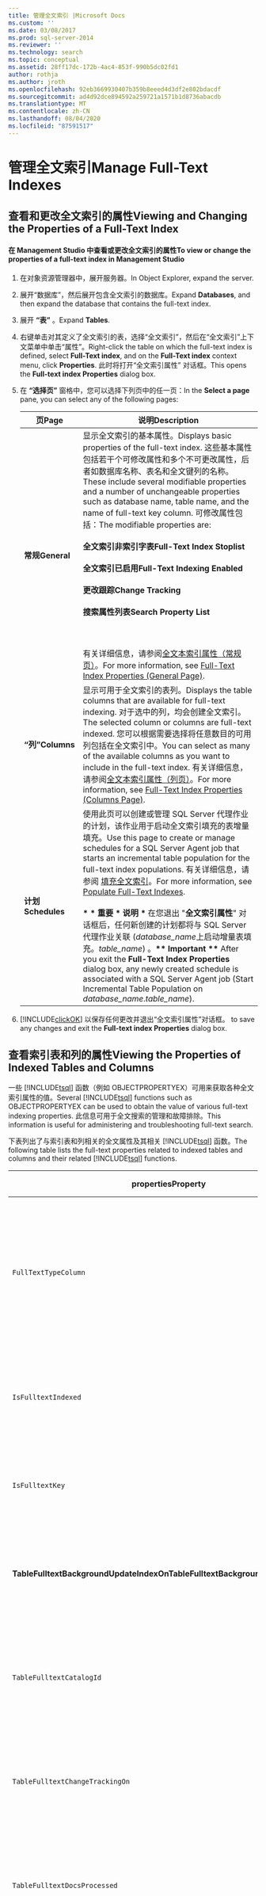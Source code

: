 ```yaml
---
title: 管理全文索引 |Microsoft Docs
ms.custom: ''
ms.date: 03/08/2017
ms.prod: sql-server-2014
ms.reviewer: ''
ms.technology: search
ms.topic: conceptual
ms.assetid: 28ff17dc-172b-4ac4-853f-990b5dc02fd1
author: rothja
ms.author: jroth
ms.openlocfilehash: 92eb3669930407b359b8eeed4d3df2e802bdacdf
ms.sourcegitcommit: ad4d92dce894592a259721a1571b1d8736abacdb
ms.translationtype: MT
ms.contentlocale: zh-CN
ms.lasthandoff: 08/04/2020
ms.locfileid: "87591517"
---
```

# <a name="manage-full-text-indexes"></a><span data-ttu-id="13fe8-102">管理全文索引</span><span class="sxs-lookup"><span data-stu-id="13fe8-102">Manage Full-Text Indexes</span></span>
     
##  <a name="viewing-and-changing-the-properties-of-a-full-text-index"></a><a name="view"></a><span data-ttu-id="13fe8-103">查看和更改全文索引的属性</span><span class="sxs-lookup"><span data-stu-id="13fe8-103">Viewing and Changing the Properties of a Full-Text Index</span></span>  
  
#### <a name="to-view-or-change-the-properties-of-a-full-text-index-in-management-studio"></a><span data-ttu-id="13fe8-104">在 Management Studio 中查看或更改全文索引的属性</span><span class="sxs-lookup"><span data-stu-id="13fe8-104">To view or change the properties of a full-text index in Management Studio</span></span>  
  
1.  <span data-ttu-id="13fe8-105">在对象资源管理器中，展开服务器。</span><span class="sxs-lookup"><span data-stu-id="13fe8-105">In Object Explorer, expand the server.</span></span>  
  
2.  <span data-ttu-id="13fe8-106">展开“数据库”，然后展开包含全文索引的数据库。</span><span class="sxs-lookup"><span data-stu-id="13fe8-106">Expand **Databases**, and then expand the database that contains the full-text index.</span></span>  
  
3.  <span data-ttu-id="13fe8-107">展开 **“表”** 。</span><span class="sxs-lookup"><span data-stu-id="13fe8-107">Expand **Tables**.</span></span>  
  
4.  <span data-ttu-id="13fe8-108">右键单击对其定义了全文索引的表，选择“全文索引”，然后在“全文索引”上下文菜单中单击“属性”。</span><span class="sxs-lookup"><span data-stu-id="13fe8-108">Right-click the table on which the full-text index is defined, select **Full-Text index**, and on the **Full-Text index** context menu, click **Properties**.</span></span> <span data-ttu-id="13fe8-109">此时将打开“全文索引属性”  对话框。</span><span class="sxs-lookup"><span data-stu-id="13fe8-109">This opens the **Full-text index Properties** dialog box.</span></span>  
  
5.  <span data-ttu-id="13fe8-110">在 **“选择页”** 窗格中，您可以选择下列页中的任一页：</span><span class="sxs-lookup"><span data-stu-id="13fe8-110">In the **Select a page** pane, you can select any of the following pages:</span></span>  
  
    |<span data-ttu-id="13fe8-111">页</span><span class="sxs-lookup"><span data-stu-id="13fe8-111">Page</span></span>|<span data-ttu-id="13fe8-112">说明</span><span class="sxs-lookup"><span data-stu-id="13fe8-112">Description</span></span>|  
    |----------|-----------------|  
    |<span data-ttu-id="13fe8-113">**常规**</span><span class="sxs-lookup"><span data-stu-id="13fe8-113">**General**</span></span>|<span data-ttu-id="13fe8-114">显示全文索引的基本属性。</span><span class="sxs-lookup"><span data-stu-id="13fe8-114">Displays basic properties of the full-text index.</span></span> <span data-ttu-id="13fe8-115">这些基本属性包括若干个可修改属性和多个不可更改属性，后者如数据库名称、表名和全文键列的名称。</span><span class="sxs-lookup"><span data-stu-id="13fe8-115">These include several modifiable properties and a number of unchangeable properties such as database name, table name, and the name of full-text key column.</span></span> <span data-ttu-id="13fe8-116">可修改属性包括：</span><span class="sxs-lookup"><span data-stu-id="13fe8-116">The modifiable properties are:</span></span><br /><br /> <span data-ttu-id="13fe8-117">**全文索引非索引字表**</span><span class="sxs-lookup"><span data-stu-id="13fe8-117">**Full-Text Index Stoplist**</span></span><br /><br /> <span data-ttu-id="13fe8-118">**全文索引已启用**</span><span class="sxs-lookup"><span data-stu-id="13fe8-118">**Full-Text Indexing Enabled**</span></span><br /><br /> <span data-ttu-id="13fe8-119">**更改跟踪**</span><span class="sxs-lookup"><span data-stu-id="13fe8-119">**Change Tracking**</span></span><br /><br /> <span data-ttu-id="13fe8-120">**搜索属性列表**</span><span class="sxs-lookup"><span data-stu-id="13fe8-120">**Search Property List**</span></span><br /><br /> <br /><br /> <span data-ttu-id="13fe8-121">有关详细信息，请参阅[全文本索引属性（常规页）](full-text-index-properties-general-page.md)。</span><span class="sxs-lookup"><span data-stu-id="13fe8-121">For more information, see [Full-Text Index Properties &#40;General Page&#41;](full-text-index-properties-general-page.md).</span></span>|  
    |<span data-ttu-id="13fe8-122">**“列”**</span><span class="sxs-lookup"><span data-stu-id="13fe8-122">**Columns**</span></span>|<span data-ttu-id="13fe8-123">显示可用于全文索引的表列。</span><span class="sxs-lookup"><span data-stu-id="13fe8-123">Displays the table columns that are available for full-text indexing.</span></span> <span data-ttu-id="13fe8-124">对于选中的列，均会创建全文索引。</span><span class="sxs-lookup"><span data-stu-id="13fe8-124">The selected column or columns are full-text indexed.</span></span> <span data-ttu-id="13fe8-125">您可以根据需要选择将任意数目的可用列包括在全文索引中。</span><span class="sxs-lookup"><span data-stu-id="13fe8-125">You can select as many of the available columns as you want to include in the full-text index.</span></span> <span data-ttu-id="13fe8-126">有关详细信息，请参阅[全文本索引属性（列页）](../../2014/database-engine/full-text-index-properties-columns-page.md)。</span><span class="sxs-lookup"><span data-stu-id="13fe8-126">For more information, see [Full-Text Index Properties &#40;Columns Page&#41;](../../2014/database-engine/full-text-index-properties-columns-page.md).</span></span>|  
    |<span data-ttu-id="13fe8-127">**计划**</span><span class="sxs-lookup"><span data-stu-id="13fe8-127">**Schedules**</span></span>|<span data-ttu-id="13fe8-128">使用此页可以创建或管理 SQL Server 代理作业的计划，该作业用于启动全文索引填充的表增量填充。</span><span class="sxs-lookup"><span data-stu-id="13fe8-128">Use this page to create or manage schedules for a SQL Server Agent job that starts an incremental table population for the full-text index populations.</span></span> <span data-ttu-id="13fe8-129">有关详细信息，请参阅 [填充全文索引](../relational-databases/indexes/indexes.md)。</span><span class="sxs-lookup"><span data-stu-id="13fe8-129">For more information, see [Populate Full-Text Indexes](../relational-databases/indexes/indexes.md).</span></span><br /><br /> <span data-ttu-id="13fe8-130"><strong> \* \* 重要 \* 说明 \* </strong>在您退出 "**全文索引属性**" 对话框后，任何新创建的计划都将与 SQL Server 代理作业关联 (*database_name*上启动增量表填充。*table_name*) 。</span><span class="sxs-lookup"><span data-stu-id="13fe8-130"><strong>\*\* Important \*\*</strong> After you exit the **Full-Text Index Properties** dialog box, any newly created schedule is associated with a SQL Server Agent job (Start Incremental Table Population on *database_name*.*table_name*).</span></span>|  
  
6.  [!INCLUDE[clickOK](../includes/clickok-md.md)] <span data-ttu-id="13fe8-131">以保存任何更改并退出“全文索引属性”对话框。 </span><span class="sxs-lookup"><span data-stu-id="13fe8-131">to save any changes and exit the **Full-text index Properties** dialog box.</span></span>  
  
##  <a name="viewing-the-properties-of-indexed-tables-and-columns"></a><a name="props"></a><span data-ttu-id="13fe8-132">查看索引表和列的属性</span><span class="sxs-lookup"><span data-stu-id="13fe8-132">Viewing the Properties of Indexed Tables and Columns</span></span>  
 <span data-ttu-id="13fe8-133">一些 [!INCLUDE[tsql](../includes/tsql-md.md)] 函数（例如 OBJECTPROPERTYEX）可用来获取各种全文索引属性的值。</span><span class="sxs-lookup"><span data-stu-id="13fe8-133">Several [!INCLUDE[tsql](../includes/tsql-md.md)] functions such as OBJECTPROPERTYEX can be used to obtain the value of various full-text indexing properties.</span></span> <span data-ttu-id="13fe8-134">此信息可用于全文搜索的管理和故障排除。</span><span class="sxs-lookup"><span data-stu-id="13fe8-134">This information is useful for administering and troubleshooting full-text search.</span></span>  
  
 <span data-ttu-id="13fe8-135">下表列出了与索引表和列相关的全文属性及其相关 [!INCLUDE[tsql](../includes/tsql-md.md)] 函数。</span><span class="sxs-lookup"><span data-stu-id="13fe8-135">The following table lists the full-text properties related to indexed tables and columns and their related [!INCLUDE[tsql](../includes/tsql-md.md)] functions.</span></span>  
  
|<span data-ttu-id="13fe8-136">properties</span><span class="sxs-lookup"><span data-stu-id="13fe8-136">Property</span></span>|<span data-ttu-id="13fe8-137">说明</span><span class="sxs-lookup"><span data-stu-id="13fe8-137">Description</span></span>|<span data-ttu-id="13fe8-138">函数</span><span class="sxs-lookup"><span data-stu-id="13fe8-138">Function</span></span>|  
|--------------|-----------------|--------------|  
|`FullTextTypeColumn`|<span data-ttu-id="13fe8-139">表中的 TYPE COLUMN，其中包含列的文档类型信息。</span><span class="sxs-lookup"><span data-stu-id="13fe8-139">TYPE COLUMN in the table that holds the document type information of the column.</span></span>|[<span data-ttu-id="13fe8-140">COLUMNPROPERTY</span><span class="sxs-lookup"><span data-stu-id="13fe8-140">COLUMNPROPERTY</span></span>](/sql/t-sql/functions/columnproperty-transact-sql)|  
|`IsFulltextIndexed`|<span data-ttu-id="13fe8-141">列是否启用了全文索引。</span><span class="sxs-lookup"><span data-stu-id="13fe8-141">Whether a column has been enabled for full-text indexing.</span></span>|<span data-ttu-id="13fe8-142">COLUMNPROPERTY</span><span class="sxs-lookup"><span data-stu-id="13fe8-142">COLUMNPROPERTY</span></span>|  
|`IsFulltextKey`|<span data-ttu-id="13fe8-143">索引是否为表的全文键。</span><span class="sxs-lookup"><span data-stu-id="13fe8-143">Whether the index is the full-text key for a table.</span></span>|[<span data-ttu-id="13fe8-144">INDEXPROPERTY</span><span class="sxs-lookup"><span data-stu-id="13fe8-144">INDEXPROPERTY</span></span>](/sql/t-sql/functions/indexproperty-transact-sql)|  
|<span data-ttu-id="13fe8-145">**TableFulltextBackgroundUpdateIndexOn**</span><span class="sxs-lookup"><span data-stu-id="13fe8-145">**TableFulltextBackgroundUpdateIndexOn**</span></span>|<span data-ttu-id="13fe8-146">表是否具有全文后台更新索引。</span><span class="sxs-lookup"><span data-stu-id="13fe8-146">Whether a table has full-text background update indexing.</span></span>|[<span data-ttu-id="13fe8-147">OBJECTPROPERTYEX</span><span class="sxs-lookup"><span data-stu-id="13fe8-147">OBJECTPROPERTYEX</span></span>](/sql/t-sql/functions/objectproperty-transact-sql)|  
|`TableFulltextCatalogId`|<span data-ttu-id="13fe8-148">表的全文索引数据所在的全文目录 ID。</span><span class="sxs-lookup"><span data-stu-id="13fe8-148">Full-text catalog ID in which the full-text index data for the table resides.</span></span>|<span data-ttu-id="13fe8-149">OBJECTPROPERTYEX</span><span class="sxs-lookup"><span data-stu-id="13fe8-149">OBJECTPROPERTYEX</span></span>|  
|`TableFulltextChangeTrackingOn`|<span data-ttu-id="13fe8-150">表是否启用了全文更改跟踪。</span><span class="sxs-lookup"><span data-stu-id="13fe8-150">Whether a table has full-text change-tracking enabled.</span></span>|<span data-ttu-id="13fe8-151">OBJECTPROPERTYEX</span><span class="sxs-lookup"><span data-stu-id="13fe8-151">OBJECTPROPERTYEX</span></span>|  
|`TableFulltextDocsProcessed`|<span data-ttu-id="13fe8-152">自开始全文检索以来所处理的行数。</span><span class="sxs-lookup"><span data-stu-id="13fe8-152">Number of rows processed since the start of full-text indexing.</span></span>|<span data-ttu-id="13fe8-153">OBJECTPROPERTYEX</span><span class="sxs-lookup"><span data-stu-id="13fe8-153">OBJECTPROPERTYEX</span></span>|  
|<span data-ttu-id="13fe8-154">**TableFulltextFailCount**</span><span class="sxs-lookup"><span data-stu-id="13fe8-154">**TableFulltextFailCount**</span></span>|<span data-ttu-id="13fe8-155">全文搜索未编制索引的行数。</span><span class="sxs-lookup"><span data-stu-id="13fe8-155">Number of rows Full-Text Search did not index.</span></span>|<span data-ttu-id="13fe8-156">OBJECTPROPERTYEX</span><span class="sxs-lookup"><span data-stu-id="13fe8-156">OBJECTPROPERTYEX</span></span>|  
|<span data-ttu-id="13fe8-157">**TableFulltextItemCount**</span><span class="sxs-lookup"><span data-stu-id="13fe8-157">**TableFulltextItemCount**</span></span>|<span data-ttu-id="13fe8-158">成功编制了全文索引的行数。</span><span class="sxs-lookup"><span data-stu-id="13fe8-158">Number of rows that were successfully full-text indexed.</span></span>|<span data-ttu-id="13fe8-159">OBJECTPROPERTYEX</span><span class="sxs-lookup"><span data-stu-id="13fe8-159">OBJECTPROPERTYEX</span></span>|  
|`TableFulltextKeyColumn`|<span data-ttu-id="13fe8-160">全文唯一键列的列 ID。</span><span class="sxs-lookup"><span data-stu-id="13fe8-160">The column ID of the full-text unique key column.</span></span>|<span data-ttu-id="13fe8-161">OBJECTPROPERTYEX</span><span class="sxs-lookup"><span data-stu-id="13fe8-161">OBJECTPROPERTYEX</span></span>|  
|`TableFullTextMergeStatus`|<span data-ttu-id="13fe8-162">具有全文索引的表当前是否正在合并。</span><span class="sxs-lookup"><span data-stu-id="13fe8-162">Whether a table that has a full-text index is currently in merging.</span></span>|<span data-ttu-id="13fe8-163">OBJECTPROPERTYEX</span><span class="sxs-lookup"><span data-stu-id="13fe8-163">OBJECTPROPERTYEX</span></span>|  
|<span data-ttu-id="13fe8-164">**TableFulltextPendingChanges**</span><span class="sxs-lookup"><span data-stu-id="13fe8-164">**TableFulltextPendingChanges**</span></span>|<span data-ttu-id="13fe8-165">要处理的挂起更改跟踪项的数目。</span><span class="sxs-lookup"><span data-stu-id="13fe8-165">Number of pending change tracking entries to process.</span></span>|<span data-ttu-id="13fe8-166">OBJECTPROPERTYEX</span><span class="sxs-lookup"><span data-stu-id="13fe8-166">OBJECTPROPERTYEX</span></span>|  
|`TableFulltextPopulateStatus`|<span data-ttu-id="13fe8-167">全文表的填充状态。</span><span class="sxs-lookup"><span data-stu-id="13fe8-167">Population status of a full-text table.</span></span>|<span data-ttu-id="13fe8-168">OBJECTPROPERTYEX</span><span class="sxs-lookup"><span data-stu-id="13fe8-168">OBJECTPROPERTYEX</span></span>|  
|`TableHasActiveFulltextIndex`|<span data-ttu-id="13fe8-169">表是否具有活动的全文索引。</span><span class="sxs-lookup"><span data-stu-id="13fe8-169">Whether a table has an active full-text index.</span></span>|<span data-ttu-id="13fe8-170">OBJECTPROPERTYEX</span><span class="sxs-lookup"><span data-stu-id="13fe8-170">OBJECTPROPERTYEX</span></span>|  
  
##  <a name="getting-information-about-the-full-text-key-column"></a><a name="key"></a><span data-ttu-id="13fe8-171">获取有关全文键列的信息</span><span class="sxs-lookup"><span data-stu-id="13fe8-171">Getting Information about the Full-Text Key Column</span></span>  
 <span data-ttu-id="13fe8-172">通常情况下，CONTAINSTABLE 或 FREETEXTTABLE 行集值函数的结果需要与基表相联接。</span><span class="sxs-lookup"><span data-stu-id="13fe8-172">Typically, the result of CONTAINSTABLE or FREETEXTTABLE rowset-valued functions need to be joined with the base table.</span></span> <span data-ttu-id="13fe8-173">在这样的情况下，需要知道唯一键列名称。</span><span class="sxs-lookup"><span data-stu-id="13fe8-173">In such cases, you need to know the unique key column name.</span></span> <span data-ttu-id="13fe8-174">可以查询给定的唯一索引是否作为全文键使用，并且可以获取全文键列的标识符。</span><span class="sxs-lookup"><span data-stu-id="13fe8-174">You can inquire whether a given unique index is used as the full-text key, and you can obtain the identifier of the full-text key column.</span></span>  
  
#### <a name="to-inquire-whether-a-given-unique-index-is-used-as-the-full-text-key-column"></a><span data-ttu-id="13fe8-175">查询给定的唯一索引是否作为全文键列使用</span><span class="sxs-lookup"><span data-stu-id="13fe8-175">To inquire whether a given unique index is used as the full-text key column</span></span>  
  
1.  <span data-ttu-id="13fe8-176">使用 [SELECT](/sql/t-sql/queries/select-transact-sql) 语句调用 [INDEXPROPERTY](/sql/t-sql/functions/indexproperty-transact-sql) 函数。</span><span class="sxs-lookup"><span data-stu-id="13fe8-176">Use a [SELECT](/sql/t-sql/queries/select-transact-sql) statement to call the [INDEXPROPERTY](/sql/t-sql/functions/indexproperty-transact-sql) function.</span></span> <span data-ttu-id="13fe8-177">在函数调用中，使用 OBJECT_ID 函数将表名 (*table_name*) 转换为表 ID，指定该表的唯一索引的名称，并指定 `IsFulltextKey` 索引属性，如下所示：</span><span class="sxs-lookup"><span data-stu-id="13fe8-177">In the function call use the OBJECT_ID function to convert the name of the table (*table_name*) into the table ID, specify the name of a unique index for the table, and specify the `IsFulltextKey` index property, as follows:</span></span>  
  
    ```  
    SELECT INDEXPROPERTY( OBJECT_ID('table_name'), 'index_name',  'IsFulltextKey' );  
    ```  
  
     <span data-ttu-id="13fe8-178">如果使用此索引来强制实现全文键列的唯一性，此语句返回 1，否则返回 0。</span><span class="sxs-lookup"><span data-stu-id="13fe8-178">This statement returns 1 if the index is used to enforce uniqueness of the full-text key column and 0 if it is not.</span></span>  
  
 <span data-ttu-id="13fe8-179">**示例**</span><span class="sxs-lookup"><span data-stu-id="13fe8-179">**Example**</span></span>  
  
 <span data-ttu-id="13fe8-180">下例查询 `PK_Document_DocumentID` 索引是否用于强制实现全文键列的唯一性，如下所示：</span><span class="sxs-lookup"><span data-stu-id="13fe8-180">The following example inquires whether the `PK_Document_DocumentID` index is used to enforce the uniqueness of the full-text key column, as follows:</span></span>  
  
```  
USE AdventureWorks  
GO  
SELECT INDEXPROPERTY ( OBJECT_ID('Production.Document'), 'PK_Document_DocumentID',  'IsFulltextKey' )  
```  
  
 <span data-ttu-id="13fe8-181">如果使用 `PK_Document_DocumentID` 索引来强制实现全文键列的唯一性，则此示例返回 1。</span><span class="sxs-lookup"><span data-stu-id="13fe8-181">This example returns 1 if the `PK_Document_DocumentID` index is used to enforce uniqueness of the full-text key column.</span></span> <span data-ttu-id="13fe8-182">否则，它返回 0 或 NULL。</span><span class="sxs-lookup"><span data-stu-id="13fe8-182">Otherwise, it returns 0 or NULL.</span></span> <span data-ttu-id="13fe8-183">NULL 表示您使用的是无效索引名称，索引名称与表不对应，或表不存在，等等。</span><span class="sxs-lookup"><span data-stu-id="13fe8-183">NULL implies you are using an invalid index name, the index name does not correspond to the table, the table does not exist, or so forth.</span></span>  
  
#### <a name="to-find-the-identifier-of-the-full-text-key-column"></a><span data-ttu-id="13fe8-184">查找全文键列的标识符</span><span class="sxs-lookup"><span data-stu-id="13fe8-184">To find the identifier of the full-text key column</span></span>  
  
1.  <span data-ttu-id="13fe8-185">每个启用全文的表都有一个列，该列用于强制实现表中行的唯一性（“唯一键列”）  。</span><span class="sxs-lookup"><span data-stu-id="13fe8-185">Each full-text enabled table has a column that is used to enforce unique rows for the table (the *unique\*\*key column*).</span></span> <span data-ttu-id="13fe8-186">从 OBJECTPROPERTYEX 函数获取的 `TableFulltextKeyColumn` 属性包含唯一键列的列 ID。</span><span class="sxs-lookup"><span data-stu-id="13fe8-186">The `TableFulltextKeyColumn` property, obtained from the OBJECTPROPERTYEX function, contains the column ID of the unique key column.</span></span>  
  
     <span data-ttu-id="13fe8-187">若要获取此标识符，可以使用 SELECT 语句调用 OBJECTPROPERTYEX 函数。</span><span class="sxs-lookup"><span data-stu-id="13fe8-187">To obtain this identifier, you can use a SELECT statement to call the OBJECTPROPERTYEX function.</span></span> <span data-ttu-id="13fe8-188">使用 OBJECT_ID 函数将表名 (*table_name*) 转换为表 ID，并指定 `TableFulltextKeyColumn` 属性，如下所示：</span><span class="sxs-lookup"><span data-stu-id="13fe8-188">Use the OBJECT_ID function to convert the name of the table (*table_name*) into the table ID and specify the `TableFulltextKeyColumn` property, as follows:</span></span>  
  
    ```  
    SELECT OBJECTPROPERTYEX(OBJECT_ID( 'table_name'), 'TableFulltextKeyColumn' ) AS 'Column Identifier';  
    ```  
  
 <span data-ttu-id="13fe8-189">**示例**</span><span class="sxs-lookup"><span data-stu-id="13fe8-189">**Examples**</span></span>  
  
 <span data-ttu-id="13fe8-190">下例返回全文键列的标识符或 NULL。</span><span class="sxs-lookup"><span data-stu-id="13fe8-190">The following example returns the identifier of the full-text key column or NULL.</span></span> <span data-ttu-id="13fe8-191">NULL 表示您使用的是无效索引名称，索引名称与表不对应，或表不存在，等等。</span><span class="sxs-lookup"><span data-stu-id="13fe8-191">NULL implies that you are using an invalid index name, the index name does not correspond to the table, the table does not exist, or so forth.</span></span>  
  
```  
USE AdventureWorks;  
GO  
SELECT OBJECTPROPERTYEX(OBJECT_ID('Production.Document'), 'TableFulltextKeyColumn');  
GO  
```  
  
 <span data-ttu-id="13fe8-192">下例说明如何使用唯一键列的标识符获取列的名称。</span><span class="sxs-lookup"><span data-stu-id="13fe8-192">The following example shows how to use the identifier of the unique key column to obtain the name of the column.</span></span>  
  
```  
USE AdventureWorks;  
GO  
DECLARE @key_column sysname  
SET @key_column = Col_Name(Object_Id('Production.Document'),  
ObjectProperty(Object_id('Production.Document'),  
'TableFulltextKeyColumn')   
)  
SELECT @key_column AS 'Unique Key Column';  
GO  
```  
  
 <span data-ttu-id="13fe8-193">此示例返回一个名为 `Unique Key Column`的结果集列，该结果集列显示单个行，该行包含 Document 表的唯一键列 DocumentID 的名称。</span><span class="sxs-lookup"><span data-stu-id="13fe8-193">This example returns a result set column named `Unique Key Column`, which displays a single row containing the name of the unique key column of the Document table, DocumentID.</span></span> <span data-ttu-id="13fe8-194">请注意，如果此查询包含无效的索引名称，索引名称与表不对应或表不存在等，它将返回 NULL。</span><span class="sxs-lookup"><span data-stu-id="13fe8-194">Note that if this query contained an invalid index name, the index name did not correspond to the table, the table did not exist, and so forth, it would return NULL.</span></span>  
  
##  <a name="disabling-or-re-enabling-a-table-for-full-text-indexing"></a><a name="disable"></a><span data-ttu-id="13fe8-195">为表禁用或重新启用全文索引</span><span class="sxs-lookup"><span data-stu-id="13fe8-195">Disabling or Re-enabling a Table for Full-Text Indexing</span></span>  
 <span data-ttu-id="13fe8-196">在 [!INCLUDE[ssNoVersion](../includes/ssnoversion-md.md)]中，默认情况下所有由用户创建的数据库都启用了全文索引。</span><span class="sxs-lookup"><span data-stu-id="13fe8-196">In [!INCLUDE[ssNoVersion](../includes/ssnoversion-md.md)], all user-created databases are full-text enabled by default.</span></span> <span data-ttu-id="13fe8-197">另外，在为表创建全文索引并将列添加到索引之后，就会自动为单个表启用全文索引。</span><span class="sxs-lookup"><span data-stu-id="13fe8-197">Additionally, an individual table is automatically enabled for full-text indexing as soon as a full-text index is created on it and a column is added to the index.</span></span> <span data-ttu-id="13fe8-198">从表的全文索引中删除最后一列时，会自动为表禁用全文索引。</span><span class="sxs-lookup"><span data-stu-id="13fe8-198">A table is automatically disabled for full-text indexing when the last column is dropped from its full-text index.</span></span>  
  
 <span data-ttu-id="13fe8-199">对于具有全文索引的表，可以使用 [!INCLUDE[ssManStudioFull](../includes/ssmanstudiofull-md.md)]手动为表禁用或重新启用全文索引。</span><span class="sxs-lookup"><span data-stu-id="13fe8-199">On a table that has a full-text index, you can manually disable or re-enable a table for full-text indexing using [!INCLUDE[ssManStudioFull](../includes/ssmanstudiofull-md.md)].</span></span>  
  
#### <a name="to-enable-a-table-for-full-text-indexing"></a><span data-ttu-id="13fe8-200">为表启用全文索引</span><span class="sxs-lookup"><span data-stu-id="13fe8-200">To enable a table for full-text indexing</span></span>  
  
1.  <span data-ttu-id="13fe8-201">展开服务器组，展开  “数据库”，再展开包含要为其启用全文索引的表的数据库。</span><span class="sxs-lookup"><span data-stu-id="13fe8-201">Expand the server group, expand **Databases**, and expand the database that contains the table you want to enable for full-text indexing.</span></span>  
  
2.  <span data-ttu-id="13fe8-202">展开“表”  ，然后右键单击要为其禁用或重新启用全文索引的表。</span><span class="sxs-lookup"><span data-stu-id="13fe8-202">Expand **Tables**, and right-click the table that you want to disable or re-enable for full-text indexing.</span></span>  
  
3.  <span data-ttu-id="13fe8-203">选择  “全文索引”，然后单击  “禁用全文索引”或  “启用全文索引”。</span><span class="sxs-lookup"><span data-stu-id="13fe8-203">Select **Full-Text index**, and then click **Disable Full-Text index** or **Enable Full-Text index**.</span></span>  
  
##  <a name="removing-a-full-text-index-from-a-table"></a><a name="remove"></a><span data-ttu-id="13fe8-204">从表中删除全文索引</span><span class="sxs-lookup"><span data-stu-id="13fe8-204">Removing a Full-Text Index from a Table</span></span>  
  
#### <a name="to-remove-a-full-text-index-from-a-table"></a><span data-ttu-id="13fe8-205">从表中删除全文索引</span><span class="sxs-lookup"><span data-stu-id="13fe8-205">To remove a full-text index from a table</span></span>  
  
1.  <span data-ttu-id="13fe8-206">在对象资源管理器中，右键单击要删除的全文索引所在的表。</span><span class="sxs-lookup"><span data-stu-id="13fe8-206">In Object Explorer, right-click the table that has the full-text index that you want to delete.</span></span>  
  
2.  <span data-ttu-id="13fe8-207">选择  “删除全文索引”。</span><span class="sxs-lookup"><span data-stu-id="13fe8-207">Select **Delete Full-Text index**.</span></span>  
  
3.  <span data-ttu-id="13fe8-208">在出现提示时，单击  “确定”，确认是否要删除该全文索引。</span><span class="sxs-lookup"><span data-stu-id="13fe8-208">When prompted, click **OK** to confirm that you want to delete the full-text index.</span></span>  
  
  

